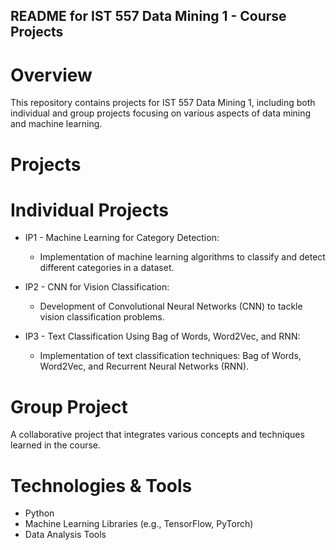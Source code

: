 ## README for IST 557 Data Mining 1 - Course Projects
# Overview
This repository contains projects for IST 557 Data Mining 1, including both individual and group projects focusing on various aspects of data mining and machine learning.

# Projects
# Individual Projects

- IP1 - Machine Learning for Category Detection:
  - Implementation of machine learning algorithms to classify and detect different categories in a dataset.

- IP2 - CNN for Vision Classification:
  - Development of Convolutional Neural Networks (CNN) to tackle vision classification problems.

- IP3 - Text Classification Using Bag of Words, Word2Vec, and RNN:
  - Implementation of text classification techniques: Bag of Words, Word2Vec, and Recurrent Neural Networks (RNN).

# Group Project
A collaborative project that integrates various concepts and techniques learned in the course.

# Technologies & Tools
- Python
- Machine Learning Libraries (e.g., TensorFlow, PyTorch)
- Data Analysis Tools
